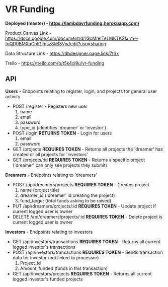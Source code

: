 # VR Funding

**Deployed (master) - https://lambdavrfunding.herokuapp.com/**

Product Canvas Link - https://docs.google.com/document/d/1GcMreITeLMKTKSfJrm--foQD0BMXoCbIGimsz8kB8Vw/edit?usp=sharing

Data Structure Link - https://dbdesigner.page.link/7tSx

Trello - https://trello.com/b/t5k4cj9u/vr-funding

## API

**Users** - Endpoints relating to register, login, and projects for general user activity
- POST /register - Registers new user
  1. name
  2. email
  3. password
  4. type_id (identifies 'dreamer' or 'investor')
- POST /login **RETURNS TOKEN** - Login for users
  1. email
  2. password
- GET /projects **REQUIRES TOKEN** - Returns all projects the 'dreamer' has created or all projects for 'investors'
- GET /projects/:id **REQUIRES TOKEN** - Returns a specific project ('dreamer' can only see projects they submit)

**Dreamers** - Endpoints relating to 'dreamers'
- POST /api/dreamers/projects **REQUIRES TOKEN** - Creates project
  1. name (project title)
  2. dreamer_id ('dreamer' id creating the project)
  3. fund_target (total funds asking to be raised)
- PUT /api/dreamers/projects/:id **REQUIRES TOKEN** - Update project if current logged user is owner
- DELETE /api/dreamers/projects/:id **REQUIRES TOKEN** - Delete project is current logged user is owner

**Investors** - Endpoints relating to investors
- GET /api/investors/transactions **REQUIRES TOKEN** - Returns all current logged investor's transactions
- POST /api/investors/transactions **REQUIRES TOKEN** - Sends transaction data for investor (not linked to processor)
  1. Project_id
  2. Amount_funded (funds in this transaction)
- GET /api/investors/projects **REQUIRES TOKEN** - Returns all current logged investor's funded projects
